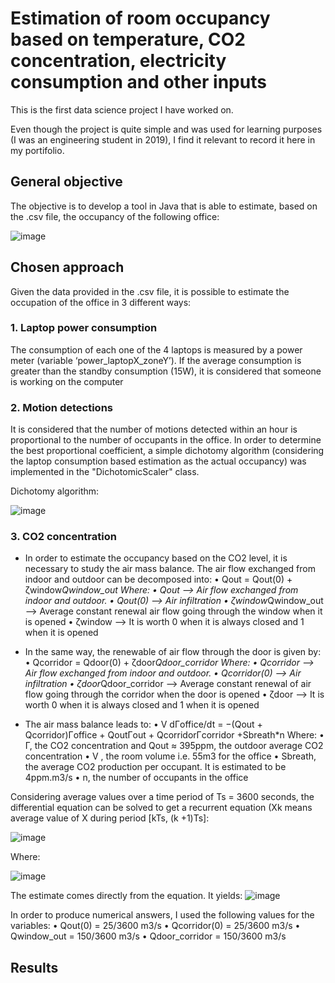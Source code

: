 # Estimation of room occupancy based on temperature, CO2 concentration, electricity consumption and other inputs

This is the first data science project I have worked on. 

Even though the project is quite simple and was used for learning purposes (I was an engineering student in 2019), I find it relevant to record it here in my portifolio.

## General objective

The objective is to develop a tool in Java that is able to estimate, based on the .csv file, the occupancy of the following office:

![image](https://user-images.githubusercontent.com/49452402/139596994-101fa9d1-5486-4ad3-b401-18aae12d03d6.png)

## Chosen approach

Given the data provided in the .csv file, it is possible to estimate the occupation of the office in 3 different ways:

### 1. Laptop power consumption
The consumption of each one of the 4 laptops is measured by a power meter (variable ‘power_laptopX_zoneY’). If the average consumption is greater than the standby consumption (15W), it is considered that someone is working on the computer
      
### 2. Motion detections
It is considered that the number of motions detected within an hour is proportional to the number of occupants in the office. In order to determine the best proportional coefficient, a simple dichotomy algorithm (considering the laptop consumption based estimation as the actual occupancy) was implemented in the "DichotomicScaler" class.

<p>Dichotomy algorithm:</p>

![image](https://user-images.githubusercontent.com/49452402/139597896-ea42ce53-ac92-48b7-97c2-e9db23d03f0c.png) 

### 3. CO2 concentration
- In order to estimate the occupancy based on the CO2 level, it is necessary to study the air mass balance. The air flow exchanged from indoor and outdoor can be decomposed into:
       • Qout = Qout(0) + ζwindow*Qwindow_out
       Where:
       • Qout --> Air flow exchanged from indoor and outdoor.
       • Qout(0) --> Air infiltration
       • ζwindow*Qwindow_out --> Average constant renewal air flow going through the window when it is opened
       • ζwindow --> It is worth 0 when it is always closed and 1 when it is opened

- In the same way, the renewable of air flow through the door is given by:
       • Qcorridor = Qdoor(0) + ζdoor*Qdoor_corridor
       Where:
       • Qcorridor --> Air flow exchanged from indoor and outdoor.
       • Qcorridor(0) --> Air infiltration
       • ζdoor*Qdoor_corridor --> Average constant renewal of air flow going through the corridor when the door is opened
       • ζdoor --> It is worth 0 when it is always closed and 1 when it is opened

- The air mass balance leads to:
       • V dΓoffice/dt = −(Qout + Qcorridor)Γoffice + QoutΓout + QcorridorΓcorridor +Sbreath*n
       Where:
       • Γ, the CO2 concentration and Qout ≈ 395ppm, the outdoor average CO2 concentration
       • V , the room volume i.e. 55m3 for the office
       • Sbreath, the average CO2 production per occupant. It is estimated to be 4ppm.m3/s
       • n, the number of occupants in the office

<p>Considering average values over a time period of Ts = 3600 seconds, the differential equation can be solved to get a recurrent equation (Xk means average value of X during period [kTs, (k +1)Ts]:</p> 

![image](https://user-images.githubusercontent.com/49452402/139601293-f9030b13-5367-4cf1-8b6d-2b6353bd8edc.png)

<p>Where:</p> 

![image](https://user-images.githubusercontent.com/49452402/139601301-93264c0b-a555-46f6-ad87-04966f63e21d.png)

The estimate comes directly from the equation. It yields:
       ![image](https://user-images.githubusercontent.com/49452402/139601354-fc2579a3-b296-4ade-8154-a16a6803a138.png)

In order to produce numerical answers, I used the following values for the variables:
       • Qout(0) = 25/3600 m3/s
       • Qcorridor(0) = 25/3600 m3/s
       • Qwindow_out = 150/3600 m3/s
       • Qdoor_corridor = 150/3600 m3/s
            
## Results
            
          
            
